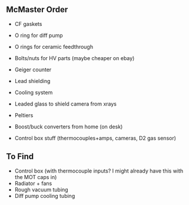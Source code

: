 ## McMaster Order
- CF gaskets
- O ring for diff pump
- O rings for ceramic feedthrough
- Bolts/nuts for HV parts (maybe cheaper on ebay)

- Geiger counter
- Lead shielding
- Cooling system
- Leaded glass to shield camera from xrays

- Peltiers
- Boost/buck converters from home (on desk)

- Control box stuff (thermocouples+amps, cameras, D2 gas sensor)

## To Find

- Control box (with thermocouple inputs? I might already have this with the MOT caps in)
- Radiator + fans
- Rough vacuum tubing
- Diff pump cooling tubing
